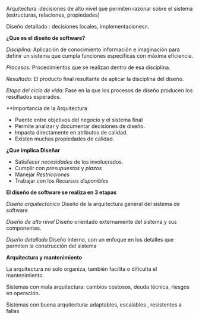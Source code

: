 Arquitectura :decisiones de alto nivel que permiten razonar sobre el sistema (estructuras, relaciones, propiedades)

Diseño detallado : decisiones locales, implementacionesn. 

**¿Que es el diseño de software?**

*Disciplina:* Aplicación de conocimiento información e imaginación  para definir un sistema que cumpla funciones específicas con máxima eficiencia.

*Procesos:* Procedimientos que se realizan dentro de esa disciplina.

*Resultado:* El producto final resultante de aplicar la disciplina del diseño. 

*Etapa del ciclo de vida:* Fase en la que los procesos de diseño producen los resultados esperados.

**Importancia de la Arquitectura

- Puente entre objetivos del negocio y el sistema final
- Permite analizar y documentar decisiones de diseño.
- Impacta directamente en atributos de calidad.
- Existen muchas propiedades de calidad.


**¿Que implica Diseñar**

- Satisfacer *necesidades* de los involucrados.
- Cumplir con *presupuestos* y *plazos*
- Manejar *Restricciones*
- Trabajar con los *Recursos disponibles*

**El diseño de software se realiza en 3 etapas** 

*Diseño arquitectónico*
Diseño de la arquitectura general del sistema de software

*Diseño de alto nivel*
Diseño orientado externamente del sistema y sus componentes.

*Diseño detallado*
Diseño interno, con un enfoque en los detalles que permiten la construcción del sistema 

**Arquitectura y mantenimiento**

La arquitectura no solo organiza, también facilita o dificulta el mantenimiento.

Sistemas con mala arquitectura: cambios costosos, deuda técnica, riesgos en operación.

Sistemas con buena arquitectura: adaptables, escalables , resistentes a fallas

